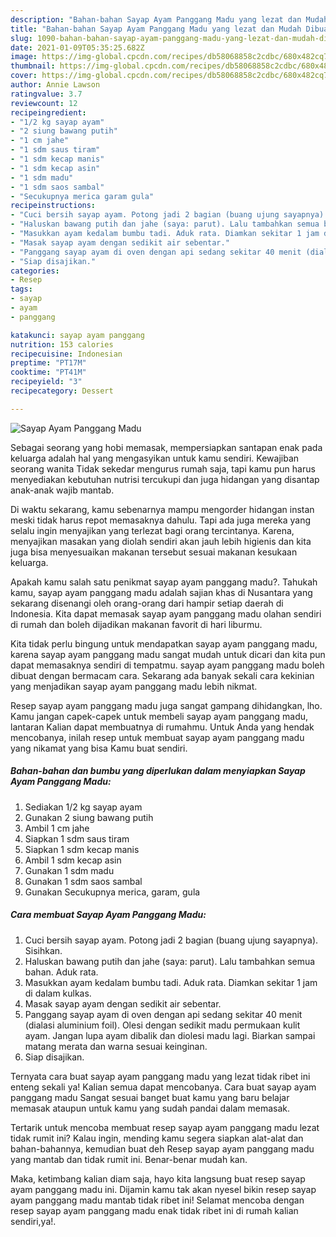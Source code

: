 ```yaml
---
description: "Bahan-bahan Sayap Ayam Panggang Madu yang lezat dan Mudah Dibuat"
title: "Bahan-bahan Sayap Ayam Panggang Madu yang lezat dan Mudah Dibuat"
slug: 1090-bahan-bahan-sayap-ayam-panggang-madu-yang-lezat-dan-mudah-dibuat
date: 2021-01-09T05:35:25.682Z
image: https://img-global.cpcdn.com/recipes/db58068858c2cdbc/680x482cq70/sayap-ayam-panggang-madu-foto-resep-utama.jpg
thumbnail: https://img-global.cpcdn.com/recipes/db58068858c2cdbc/680x482cq70/sayap-ayam-panggang-madu-foto-resep-utama.jpg
cover: https://img-global.cpcdn.com/recipes/db58068858c2cdbc/680x482cq70/sayap-ayam-panggang-madu-foto-resep-utama.jpg
author: Annie Lawson
ratingvalue: 3.7
reviewcount: 12
recipeingredient:
- "1/2 kg sayap ayam"
- "2 siung bawang putih"
- "1 cm jahe"
- "1 sdm saus tiram"
- "1 sdm kecap manis"
- "1 sdm kecap asin"
- "1 sdm madu"
- "1 sdm saos sambal"
- "Secukupnya merica garam gula"
recipeinstructions:
- "Cuci bersih sayap ayam. Potong jadi 2 bagian (buang ujung sayapnya). Sisihkan."
- "Haluskan bawang putih dan jahe (saya: parut). Lalu tambahkan semua bahan. Aduk rata."
- "Masukkan ayam kedalam bumbu tadi. Aduk rata. Diamkan sekitar 1 jam di dalam kulkas."
- "Masak sayap ayam dengan sedikit air sebentar."
- "Panggang sayap ayam di oven dengan api sedang sekitar 40 menit (dialasi aluminium foil). Olesi dengan sedikit madu permukaan kulit ayam. Jangan lupa ayam dibalik dan diolesi madu lagi. Biarkan sampai matang merata dan warna sesuai keinginan."
- "Siap disajikan."
categories:
- Resep
tags:
- sayap
- ayam
- panggang

katakunci: sayap ayam panggang 
nutrition: 153 calories
recipecuisine: Indonesian
preptime: "PT17M"
cooktime: "PT41M"
recipeyield: "3"
recipecategory: Dessert

---
```



![Sayap Ayam Panggang Madu](https://img-global.cpcdn.com/recipes/db58068858c2cdbc/680x482cq70/sayap-ayam-panggang-madu-foto-resep-utama.jpg)

Sebagai seorang yang hobi memasak, mempersiapkan santapan enak pada keluarga adalah hal yang mengasyikan untuk kamu sendiri. Kewajiban seorang  wanita Tidak sekedar mengurus rumah saja, tapi kamu pun harus menyediakan kebutuhan nutrisi tercukupi dan juga hidangan yang disantap anak-anak wajib mantab.

Di waktu  sekarang, kamu sebenarnya mampu mengorder hidangan instan meski tidak harus repot memasaknya dahulu. Tapi ada juga mereka yang selalu ingin menyajikan yang terlezat bagi orang tercintanya. Karena, menyajikan masakan yang diolah sendiri akan jauh lebih higienis dan kita juga bisa menyesuaikan makanan tersebut sesuai makanan kesukaan keluarga. 



Apakah kamu salah satu penikmat sayap ayam panggang madu?. Tahukah kamu, sayap ayam panggang madu adalah sajian khas di Nusantara yang sekarang disenangi oleh orang-orang dari hampir setiap daerah di Indonesia. Kita dapat memasak sayap ayam panggang madu olahan sendiri di rumah dan boleh dijadikan makanan favorit di hari liburmu.

Kita tidak perlu bingung untuk mendapatkan sayap ayam panggang madu, karena sayap ayam panggang madu sangat mudah untuk dicari dan kita pun dapat memasaknya sendiri di tempatmu. sayap ayam panggang madu boleh dibuat dengan bermacam cara. Sekarang ada banyak sekali cara kekinian yang menjadikan sayap ayam panggang madu lebih nikmat.

Resep sayap ayam panggang madu juga sangat gampang dihidangkan, lho. Kamu jangan capek-capek untuk membeli sayap ayam panggang madu, lantaran Kalian dapat membuatnya di rumahmu. Untuk Anda yang hendak mencobanya, inilah resep untuk membuat sayap ayam panggang madu yang nikamat yang bisa Kamu buat sendiri.

<!--inarticleads1-->

##### Bahan-bahan dan bumbu yang diperlukan dalam menyiapkan Sayap Ayam Panggang Madu:

1. Sediakan 1/2 kg sayap ayam
1. Gunakan 2 siung bawang putih
1. Ambil 1 cm jahe
1. Siapkan 1 sdm saus tiram
1. Siapkan 1 sdm kecap manis
1. Ambil 1 sdm kecap asin
1. Gunakan 1 sdm madu
1. Gunakan 1 sdm saos sambal
1. Gunakan Secukupnya merica, garam, gula




<!--inarticleads2-->

##### Cara membuat Sayap Ayam Panggang Madu:

1. Cuci bersih sayap ayam. Potong jadi 2 bagian (buang ujung sayapnya). Sisihkan.
1. Haluskan bawang putih dan jahe (saya: parut). Lalu tambahkan semua bahan. Aduk rata.
1. Masukkan ayam kedalam bumbu tadi. Aduk rata. Diamkan sekitar 1 jam di dalam kulkas.
1. Masak sayap ayam dengan sedikit air sebentar.
1. Panggang sayap ayam di oven dengan api sedang sekitar 40 menit (dialasi aluminium foil). Olesi dengan sedikit madu permukaan kulit ayam. Jangan lupa ayam dibalik dan diolesi madu lagi. Biarkan sampai matang merata dan warna sesuai keinginan.
1. Siap disajikan.




Ternyata cara buat sayap ayam panggang madu yang lezat tidak ribet ini enteng sekali ya! Kalian semua dapat mencobanya. Cara buat sayap ayam panggang madu Sangat sesuai banget buat kamu yang baru belajar memasak ataupun untuk kamu yang sudah pandai dalam memasak.

Tertarik untuk mencoba membuat resep sayap ayam panggang madu lezat tidak rumit ini? Kalau ingin, mending kamu segera siapkan alat-alat dan bahan-bahannya, kemudian buat deh Resep sayap ayam panggang madu yang mantab dan tidak rumit ini. Benar-benar mudah kan. 

Maka, ketimbang kalian diam saja, hayo kita langsung buat resep sayap ayam panggang madu ini. Dijamin kamu tak akan nyesel bikin resep sayap ayam panggang madu mantab tidak ribet ini! Selamat mencoba dengan resep sayap ayam panggang madu enak tidak ribet ini di rumah kalian sendiri,ya!.

